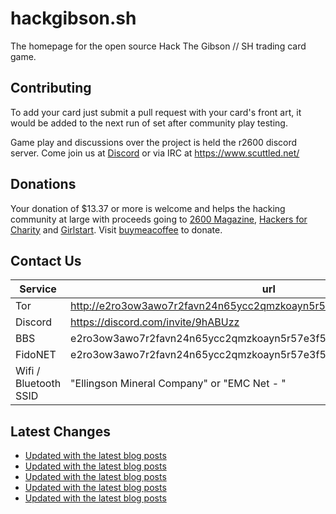 # hackgibson.sh
The homepage for the open source Hack The Gibson // SH trading card game.


## Contributing

To add your card just submit a pull request with your card's front art, it would be added to the next run of set after community play testing.

Game play and discussions over the project is held the r2600 discord server. Come join us at [Discord](https://discord.com/invite/9hABUzz) or via IRC at https://www.scuttled.net/


## Donations

Your donation of $13.37 or more is welcome and helps the hacking community at large with proceeds going to [2600 Magazine](https://2600.com/), [Hackers for Charity](https://hackersforcharity.org) and [Girlstart](https://girlstart.org).  Visit [buymeacoffee](https://www.buymeacoffee.com/hackgibson.sh) to donate.


## Contact Us

Service | url
-|-
Tor | http://e2ro3ow3awo7r2favn24n65ycc2qmzkoayn5r57e3f56nvjwdcgg32ad.onion
Discord | https://discord.com/invite/9hABUzz
BBS | e2ro3ow3awo7r2favn24n65ycc2qmzkoayn5r57e3f56nvjwdcgg32ad.onion:23
FidoNET | e2ro3ow3awo7r2favn24n65ycc2qmzkoayn5r57e3f56nvjwdcgg32ad.onion:24554
Wifi / Bluetooth SSID | "Ellingson Mineral Company" or "EMC Net - <fidonet address>"

## Latest Changes
<!-- BLOG-POST-LIST:START -->
- [Updated with the latest blog posts](https://github.com/DFW2600/hackgibson.sh/commit/a9371ea5164c8d32f2c85fbcd29eb3705e892c15)
- [Updated with the latest blog posts](https://github.com/DFW2600/hackgibson.sh/commit/08965e81afc7f312ade4ce4558f6adbe56402982)
- [Updated with the latest blog posts](https://github.com/DFW2600/hackgibson.sh/commit/1ff4b576a76cd1c174116aa2a03bced34268c203)
- [Updated with the latest blog posts](https://github.com/DFW2600/hackgibson.sh/commit/1f5b9e74f3457fec34cde99c2d8c0302b11026a6)
- [Updated with the latest blog posts](https://github.com/DFW2600/hackgibson.sh/commit/1a4ed3afaab589abe4ac55ca7b09b44f6ac66b0f)
<!-- BLOG-POST-LIST:END -->
